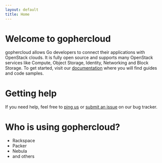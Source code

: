 ```yaml
---
layout: default
title: Home
---
```


# Welcome to gophercloud

gophercloud allows Go developers to connect their applications with OpenStack
clouds. It is fully open source and supports many OpenStack services like
Compute, Object Storage, Identity, Networking and Block Storage. To get started,
visit our [documentation](/docs) where you will find guides and code samples.

# Getting help

If you need help, feel free to [ping us](https://developer.rackspace.com/support/) or [submit an
issue](https://github.com/rackspace/gophercloud/issues) on our bug tracker.

# Who is using gophercloud?

* Rackspace
* Packer
* Nebula
* and others
